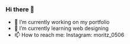 ### Hi there 👋



- 🔭 I’m currently working on my portfolio
- 🌱 I’m currently learning web designing
- 📫 How to reach me: Instagram: moritz_0506

